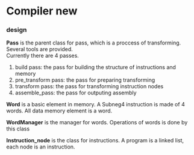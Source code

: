 # Compiler new

### design

__Pass__ is the parent class for pass, which is a proccess of transforming. Several tools are provided.  
Currently there are 4 passes.
1. build pass: the pass for building the structure of instructions and memory
2. pre_transform pass: the pass for preparing transforming
3. transform pass: the pass for transforming instruction nodes
4. assemble_pass: the pass for outputing assembly


__Word__ is a basic element in memory. A Subneg4 instruction is made of 4 words. All data memory element is a word.

__WordManager__ is the manager for words. Operations of words is done by this class

__Instruction_node__ is the class for instructions. A program is a linked list, each node is an instruction.


